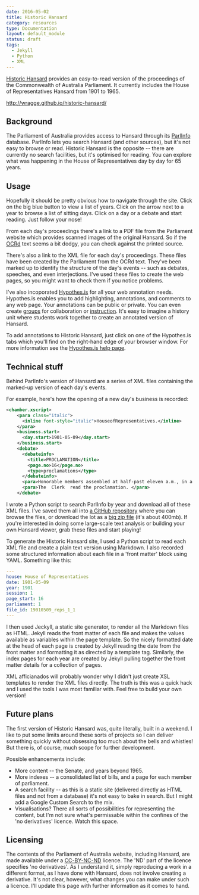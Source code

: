 ```yaml
---
date: 2016-05-02
title: Historic Hansard
category: resources
type: Documentation
layout: default_module
status: draft
tags:
  - Jekyll
  - Python
  - XML
---
```


[Historic Hansard](http://wragge.github.io/historic-hansard/) provides an easy-to-read version of the proceedings of the Commonwealth of Australia Parliament. It currently includes the House of Representatives Hansard from 1901 to 1965.

<http://wragge.github.io/historic-hansard/>

## Background

The Parliament of Australia provides access to Hansard through its [ParlInfo](http://parlinfo.aph.gov.au/parlInfo/search/search.w3p;orderBy=_fragment_number,doc_date-rev;query=Dataset%3Ahansardr,hansardr80;resCount=Default) database. ParlInfo lets you search Hansard (and other sources), but it's not easy to browse or read. Historic Hansard is the opposite -- there are currently no search facilities, but it's optimised for reading. You can explore what was happening in the House of Representatives day by day for 65 years.

## Usage

Hopefully it should be pretty obvious how to navigate through the site. Click on the big blue button to view a list of years. Click on the arrow next to a year to browse a list of sitting days. Click on a day or a debate and start reading. Just follow your nose!

From each day's proceedings there's a link to a PDF file from the Parliament website which provides scanned images of the original Hansard. So if the <a href="#" data-toggle="tooltip" title="{{ site.data.glossary.ocrd }}">OCRd</a> text seems a bit dodgy, you can check against the printed source.

There's also a link to the XML file for each day's proceedings. These files have been created by the Parliament from the OCRd text. They've been marked up to identify the structure of the day's events -- such as debates, speeches, and even interjections. I've used these files to create the web pages, so you might want to check them if you notice problems.

I've also incoporated [Hypothes.is](https://hypothes.is/) for all your web annotation needs. Hypothes.is enables you to add highlighting, annotations, and comments to any web page. Your annotations can be public or private. You can even create [groups](https://hypothes.is/blog/introducing-groups/) for collaboration or [instruction](https://hypothes.is/education/). It's easy to imagine a history unit where students work together to create an annotated version of Hansard.

To add annotations to Historic Hansard, just click on one of the Hypothes.is tabs which you'll find on the right-hand edge of your browser window. For more information see the [Hypothes.is help page](https://hypothes.is/docs/help).

## Technical stuff

Behind ParlInfo's version of Hansard are a series of XML files containing the marked-up version of each day's events.

For example, here's how the opening of a new day's business is recorded:

``` xml
<chamber.xscript>
    <para class="italic">
      <inline font-style="italic">HouseofRepresentatives.</inline>
    </para>
    <business.start>
      <day.start>1901-05-09</day.start>
    </business.start>
    <debate>
      <debateinfo>
        <title>PROCLAMATION</title>
        <page.no>16</page.no>
        <type>proclamations</type>
      </debateinfo>
      <para>Honorable members assembled at half-past eleven a.m., in a chamber in the western annexe of the Exhibition-building, Melbourne, pursuant to the proclamation of His Excellency the Governor-General convening Parliament. </para>
      <para>The  Clerk  read the proclamation. </para>
    </debate>
```

I wrote a Python script to search ParlInfo by year and download all of these XML files. I've saved them all into [a GitHub repository](https://github.com/wragge/hansard-xml) where you can browse the files, or download the lot as a [big zip file](https://github.com/wragge/hansard-xml/archive/master.zip) (it's about 400mb). If you're interested in doing some large-scale text analysis or building your own Hansard viewer, grab these files and start playing!

To generate the Historic Hansard site, I used a Python script to read each XML file and create a plain text version using Markdown. I also recorded some structured information about each file in a 'front matter' block using YAML. Something like this:

``` yaml
---
house: House of Representatives
date: 1901-05-09
year: 1901
session: 1
page_start: 16
parliament: 1
file_id: 19010509_reps_1_1
---
```

I then used Jeckyll, a static site generator, to render all the Markdown files as HTML. Jekyll reads the front matter of each file and makes the values available as variables within the page template. So the nicely formatted date at the head of each page is created by Jekyll reading the date from the front matter and formatting it as directed by a template tag. Similarly, the index pages for each year are created by Jekyll pulling together the front matter details for a collection of pages.

XML afficianados will probably wonder why I didn't just create XSL templates to render the XML files directly. The truth is this was a quick hack and I used the tools I was most familiar with. Feel free to build your own version!

## Future plans

The first version of Historic Hansard was, quite literally, built in a weekend. I like to put some limits around these sorts of projects so I can deliver something quickly without obsessing too much about the bells and whistles! But there is, of course, much scope for further development.

Possible enhancements include:

* More content -- the Senate, and years beyond 1965.
* More indexes -- a consolidated list of bills, and a page for each member of parliament.
* A search facility -- as this is a static site (delivered directly as HTML files and not from a database) it's not easy to bake in search. But I might add a Google Custom Search to the mix.
* Visualisations? There all sorts of possibilities for representing the content, but I'm not sure what's permissable within the confines of the 'no derivatives' licence. Watch this space.

## Licensing

The contents of the Parliament of Australia website, including Hansard, are made available under a [CC-BY-NC-ND](http://www.aph.gov.au/Help/Disclaimer_Privacy_Copyright#c) licence. The 'ND' part of the licence specifies 'no derivatives'. As I understand it, simply reproducing a work in a different format, as I have done with Hansard, does not involve creating a derivative. It's not clear, however, what changes you can make under such a licence. I'll update this page with further information as it comes to hand.


